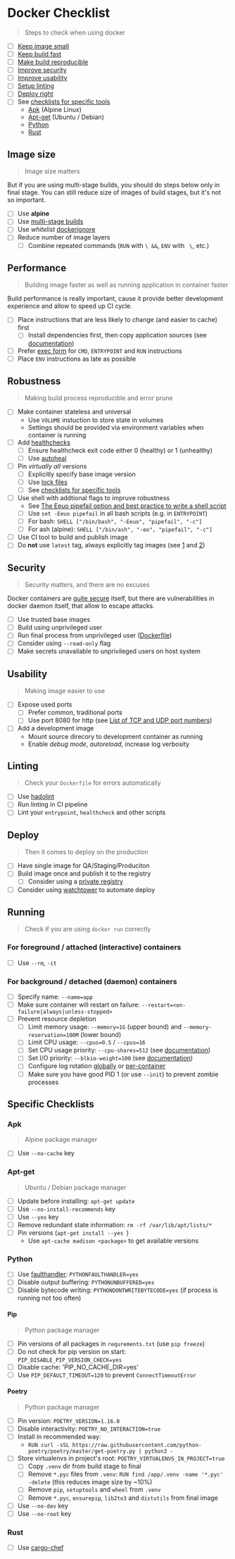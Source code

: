 # Docker Checklist

> Steps to check when using docker

- [ ] [Keep image small](#image-size)
- [ ] [Keep build fast](#performance)
- [ ] [Make build reproducible](#robustness)
- [ ] [Improve security](#security)
- [ ] [Improve usability](#usablitiy)
- [ ] [Setup linting](#linting)
- [ ] [Deploy right](#deploy)
- [ ] See [checklists for specific tools](#specific-checklists)
  - [Apk](#apk) (Alpine Linux)
  - [Apt-get](#apt-get) (Ubuntu / Debian)
  - [Python](#python)
  - [Rust](#rust)

## Image size

> Image size matters

But if you are using multi-stage builds,
you should do steps below only in final stage.
You can still reduce size of images of build stages,
but it's not so important.

- [ ] Use **alpine**
- [ ] Use [multi-stage builds](https://docs.docker.com/develop/develop-images/multistage-build/)
- [ ] Use *whitelist* [dockerignore](examples/.dockerignore)
- [ ] Reduce number of image layers
  - [ ] Combine repeated commands (`RUN` with `\ &&`, `ENV` with ` \`, etc.)

## Performance

> Building image faster as well as running application in container faster

Build performance is really important, cause it provide
better development experience and allow to speed up CI cycle.

- [ ] Place instructions that are less likely to change (and easier to cache) first
  - [ ] Install dependencies first, then copy application sources (see [documentation](https://docs.docker.com/get-started/09_image_best/#layer-caching))
- [ ] Prefer [exec form](https://docs.docker.com/engine/reference/builder/#cmd) for `CMD`, `ENTRYPOINT` and `RUN` instructions
- [ ] Place `ENV` instructions as late as possible

## Robustness

> Making build process reproducible and error prune

- [ ] Make container stateless and universal
  - Use `VOLUME` instuction to store state in volumes
  - Settings should be provided via environment variables when container is running
- [ ] Add [healthchecks](examples/Dockerfile.healthcheck)
  - [ ] Ensure healthcheck exit code either 0 (healthy) or 1 (unhealthy)
  - [ ] Use [autoheal](https://github.com/willfarrell/docker-autoheal)
- [ ] Pin _virtually all_ versions
  - [ ] Explicitly specify base image version
  - [ ] Use [lock files](https://myers.io/2019/01/13/what-is-the-purpose-of-a-lock-file-for-package-managers)
  - [ ] See [checklists for specific tools](#specific-checklists)
- [ ] Use shell with addtional flags to impruve robustness
  - See [The Eeuo pipefail option and best practice to write a shell script](https://transang.me/best-practice-to-make-a-shell-script/)
  - [ ] Use `set -Eeuo pipefail` in all bash scripts (e.g. in `ENTRYPOINT`)
  - [ ] For bash: `SHELL ["/bin/bash", "-Eeuo", "pipefail", "-c"]`
  - [ ] For ash (alpine): `SHELL ["/bin/ash", "-eo", "pipefail", "-c"]`
- [ ] Use CI tool to build and publish image
- [ ] Do **not** use `latest` tag, always explicitly tag images (see [1](https://vsupalov.com/docker-better-image-tags/) and [2](https://vsupalov.com/docker-latest-tag/))

## Security

> Security matters, and there are no excuses

Docker containers are [quite secure](https://docs.docker.com/engine/security/)
itself, but there are vulnerabilities in docker daemon itself,
that allow to escape attacks.

- [ ] Use trusted base images
- [ ] Build using unprivileged user
- [ ] Run final process from unprivileged user ([Dockerfile](examples/Dockerfile.unprivileged-user))
- [ ] Consider using `--read-only` flag
- [ ] Make secrets unavailable to unprivileged users on host system

## Usability

> Making image easier to use

- [ ] Expose used ports
  - [ ] Prefer common, traditional ports
  - [ ] Use port 8080 for http (see [List of TCP and UDP port numbers](https://www.wikiwand.com/en/List_of_TCP_and_UDP_port_numbers))
- [ ] Add a development image
  - Mount source direcory to development container as running
  - Enable *debug mode*, *autoreload*, increase log verbosity

## Linting

> Check your `Dockerfile` for errors automatically

- [ ] Use [hadolint](https://hadolint.github.io/)
- [ ] Run linting in CI pipeline
- [ ] Lint your `entrypoint`, `healthcheck` and other scripts

## Deploy

> Then it comes to deploy on the production

- [ ] Have single image for QA/Staging/Produciton
- [ ] Build image once and publish it to the registry
  - [ ] Consider using a [private registry](https://hub.docker.com/_/registry)
- [ ] Consider using [watchtower](https://github.com/containrrr/watchtower) to automate deploy

## Running

> Check if you are using `docker run` correctly

### For foreground / attached (interactive) containers

- [ ] Use `--rm`, `-it`

### For background / detached (daemon) containers

- [ ] Specify name: `--name=app`
- [ ] Make sure container will restart on failure: `--restart=<on-failure|always|unless-stopped>`
- [ ] Prevent resource depletion
  - [ ] Limit memory usage: `--memory=1G` (upper bound) and `--memory-reservation=100M` (lower bound)
  - [ ] Limit CPU usage: `--cpus=0.5` / `--cpus=16`
  - [ ] Set CPU usage priority: `--cpu-shares=512` (see [documentation](https://docs.docker.com/engine/reference/run/#cpu-share-constraint))
  - [ ] Set I/O priority: `--blkio-weight=100` (see [documentation](https://docs.docker.com/engine/reference/run/#block-io-bandwidth-blkio-constraint))
  - [ ] Configure log rotation [globally](examples/docker.logging.json) or [per-container](examples/logging.bash)
  - [ ] Make sure you have good PID 1 (or use `--init`) to prevent zombie processes

## Specific Сhecklists

### Apk

> Alpine package manager

- [ ] Use `--no-cache` key

### Apt-get

> Ubuntu / Debian package manager

- [ ] Update before installing: `apt-get update`
- [ ] Use `--no-install-recommends` key
- [ ] Use `--yes` key
- [ ] Remove redundant state information: `rm -rf /var/lib/apt/lists/*`
- [ ] Pin versions (`apt-get install --yes `)
  - Use `apt-cache madison <package>` to get available versions

### Python

- [ ] Use [faulthandler](https://docs.python.org/3/library/faulthandler.html): `PYTHONFAULTHANDLER=yes`
- [ ] Disable output buffering: `PYTHONUNBUFFERED=yes`
- [ ] Disable bytecode writing: `PYTHONDONTWRITEBYTECODE=yes` (if process is running not too often)

#### Pip

> Python package manager

- [ ] Pin versions of all packages in `requrements.txt` (use `pip freeze`)
- [ ] Do not check for pip version on start: `PIP_DISABLE_PIP_VERSION_CHECK=yes`
- [ ] Disable cache: 'PIP_NO_CACHE_DIR=yes'
- [ ] Use `PIP_DEFAULT_TIMEOUT=120` to prevent `ConnectTimeoutError`

#### Poetry

> Python package manager

- [ ] Pin version: `POETRY_VERSION=1.16.0`
- [ ] Disable interactivity: `POETRY_NO_INTERACTION=true`
- [ ] Install in recommended way:
  - `RUN curl -sSL https://raw.githubusercontent.com/python-poetry/poetry/master/get-poetry.py | python3 -`
- [ ] Store virtualenvs in project's root: `POETRY_VIRTUALENVS_IN_PROJECT=true`
  - [ ] Copy `.venv` dir from build stage to final
  - [ ] Remove `*.pyc` files from `.venv`: `RUN find /app/.venv -name '*.pyc' -delete` (this reduces image size by ~10%)
  - [ ] Remove `pip`, `setuptools` and `wheel` from `.venv`
  - [ ] Remove `*.pyc`, `ensurepip`, `lib2to3` and `distutils` from final image
- [ ] Use `--no-dev` key
- [ ] Use `--no-root` key

### Rust

- [ ] Use [cargo-chef](https://www.lpalmieri.com/posts/fast-rust-docker-builds/)
